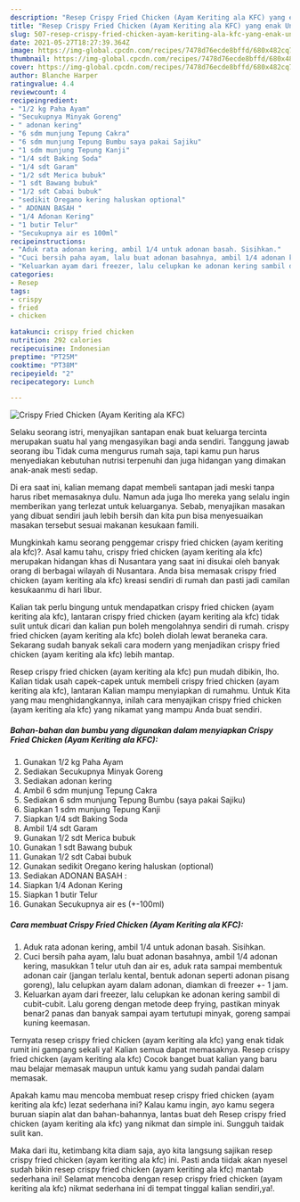 ```yaml
---
description: "Resep Crispy Fried Chicken (Ayam Keriting ala KFC) yang enak Untuk Jualan"
title: "Resep Crispy Fried Chicken (Ayam Keriting ala KFC) yang enak Untuk Jualan"
slug: 507-resep-crispy-fried-chicken-ayam-keriting-ala-kfc-yang-enak-untuk-jualan
date: 2021-05-27T18:27:39.364Z
image: https://img-global.cpcdn.com/recipes/7478d76ecde8bffd/680x482cq70/crispy-fried-chicken-ayam-keriting-ala-kfc-foto-resep-utama.jpg
thumbnail: https://img-global.cpcdn.com/recipes/7478d76ecde8bffd/680x482cq70/crispy-fried-chicken-ayam-keriting-ala-kfc-foto-resep-utama.jpg
cover: https://img-global.cpcdn.com/recipes/7478d76ecde8bffd/680x482cq70/crispy-fried-chicken-ayam-keriting-ala-kfc-foto-resep-utama.jpg
author: Blanche Harper
ratingvalue: 4.4
reviewcount: 4
recipeingredient:
- "1/2 kg Paha Ayam"
- "Secukupnya Minyak Goreng"
- " adonan kering"
- "6 sdm munjung Tepung Cakra"
- "6 sdm munjung Tepung Bumbu saya pakai Sajiku"
- "1 sdm munjung Tepung Kanji"
- "1/4 sdt Baking Soda"
- "1/4 sdt Garam"
- "1/2 sdt Merica bubuk"
- "1 sdt Bawang bubuk"
- "1/2 sdt Cabai bubuk"
- "sedikit Oregano kering haluskan optional"
- " ADONAN BASAH "
- "1/4 Adonan Kering"
- "1 butir Telur"
- "Secukupnya air es 100ml"
recipeinstructions:
- "Aduk rata adonan kering, ambil 1/4 untuk adonan basah. Sisihkan."
- "Cuci bersih paha ayam, lalu buat adonan basahnya, ambil 1/4 adonan kering, masukkan 1 telur utuh dan air es, aduk rata sampai membentuk adonan cair (jangan terlalu kental, bentuk adonan seperti adonan pisang goreng), lalu celupkan ayam dalam adonan, diamkan di freezer +- 1 jam."
- "Keluarkan ayam dari freezer, lalu celupkan ke adonan kering sambil di cubit-cubit. Lalu goreng dengan metode deep frying, pastikan minyak benar2 panas dan banyak sampai ayam tertutupi minyak, goreng sampai kuning keemasan."
categories:
- Resep
tags:
- crispy
- fried
- chicken

katakunci: crispy fried chicken 
nutrition: 292 calories
recipecuisine: Indonesian
preptime: "PT25M"
cooktime: "PT38M"
recipeyield: "2"
recipecategory: Lunch

---
```



![Crispy Fried Chicken (Ayam Keriting ala KFC)](https://img-global.cpcdn.com/recipes/7478d76ecde8bffd/680x482cq70/crispy-fried-chicken-ayam-keriting-ala-kfc-foto-resep-utama.jpg)

Selaku seorang istri, menyajikan santapan enak buat keluarga tercinta merupakan suatu hal yang mengasyikan bagi anda sendiri. Tanggung jawab seorang ibu Tidak cuma mengurus rumah saja, tapi kamu pun harus menyediakan kebutuhan nutrisi terpenuhi dan juga hidangan yang dimakan anak-anak mesti sedap.

Di era  saat ini, kalian memang dapat membeli santapan jadi meski tanpa harus ribet memasaknya dulu. Namun ada juga lho mereka yang selalu ingin memberikan yang terlezat untuk keluarganya. Sebab, menyajikan masakan yang dibuat sendiri jauh lebih bersih dan kita pun bisa menyesuaikan masakan tersebut sesuai makanan kesukaan famili. 



Mungkinkah kamu seorang penggemar crispy fried chicken (ayam keriting ala kfc)?. Asal kamu tahu, crispy fried chicken (ayam keriting ala kfc) merupakan hidangan khas di Nusantara yang saat ini disukai oleh banyak orang di berbagai wilayah di Nusantara. Anda bisa memasak crispy fried chicken (ayam keriting ala kfc) kreasi sendiri di rumah dan pasti jadi camilan kesukaanmu di hari libur.

Kalian tak perlu bingung untuk mendapatkan crispy fried chicken (ayam keriting ala kfc), lantaran crispy fried chicken (ayam keriting ala kfc) tidak sulit untuk dicari dan kalian pun boleh mengolahnya sendiri di rumah. crispy fried chicken (ayam keriting ala kfc) boleh diolah lewat beraneka cara. Sekarang sudah banyak sekali cara modern yang menjadikan crispy fried chicken (ayam keriting ala kfc) lebih mantap.

Resep crispy fried chicken (ayam keriting ala kfc) pun mudah dibikin, lho. Kalian tidak usah capek-capek untuk membeli crispy fried chicken (ayam keriting ala kfc), lantaran Kalian mampu menyiapkan di rumahmu. Untuk Kita yang mau menghidangkannya, inilah cara menyajikan crispy fried chicken (ayam keriting ala kfc) yang nikamat yang mampu Anda buat sendiri.

<!--inarticleads1-->

##### Bahan-bahan dan bumbu yang digunakan dalam menyiapkan Crispy Fried Chicken (Ayam Keriting ala KFC):

1. Gunakan 1/2 kg Paha Ayam
1. Sediakan Secukupnya Minyak Goreng
1. Sediakan  adonan kering
1. Ambil 6 sdm munjung Tepung Cakra
1. Sediakan 6 sdm munjung Tepung Bumbu (saya pakai Sajiku)
1. Siapkan 1 sdm munjung Tepung Kanji
1. Siapkan 1/4 sdt Baking Soda
1. Ambil 1/4 sdt Garam
1. Gunakan 1/2 sdt Merica bubuk
1. Gunakan 1 sdt Bawang bubuk
1. Gunakan 1/2 sdt Cabai bubuk
1. Gunakan sedikit Oregano kering haluskan (optional)
1. Sediakan  ADONAN BASAH :
1. Siapkan 1/4 Adonan Kering
1. Siapkan 1 butir Telur
1. Gunakan Secukupnya air es (+-100ml)




<!--inarticleads2-->

##### Cara membuat Crispy Fried Chicken (Ayam Keriting ala KFC):

1. Aduk rata adonan kering, ambil 1/4 untuk adonan basah. Sisihkan.
1. Cuci bersih paha ayam, lalu buat adonan basahnya, ambil 1/4 adonan kering, masukkan 1 telur utuh dan air es, aduk rata sampai membentuk adonan cair (jangan terlalu kental, bentuk adonan seperti adonan pisang goreng), lalu celupkan ayam dalam adonan, diamkan di freezer +- 1 jam.
1. Keluarkan ayam dari freezer, lalu celupkan ke adonan kering sambil di cubit-cubit. Lalu goreng dengan metode deep frying, pastikan minyak benar2 panas dan banyak sampai ayam tertutupi minyak, goreng sampai kuning keemasan.




Ternyata resep crispy fried chicken (ayam keriting ala kfc) yang enak tidak rumit ini gampang sekali ya! Kalian semua dapat memasaknya. Resep crispy fried chicken (ayam keriting ala kfc) Cocok banget buat kalian yang baru mau belajar memasak maupun untuk kamu yang sudah pandai dalam memasak.

Apakah kamu mau mencoba membuat resep crispy fried chicken (ayam keriting ala kfc) lezat sederhana ini? Kalau kamu ingin, ayo kamu segera buruan siapin alat dan bahan-bahannya, lantas buat deh Resep crispy fried chicken (ayam keriting ala kfc) yang nikmat dan simple ini. Sungguh taidak sulit kan. 

Maka dari itu, ketimbang kita diam saja, ayo kita langsung sajikan resep crispy fried chicken (ayam keriting ala kfc) ini. Pasti anda tiidak akan nyesel sudah bikin resep crispy fried chicken (ayam keriting ala kfc) mantab sederhana ini! Selamat mencoba dengan resep crispy fried chicken (ayam keriting ala kfc) nikmat sederhana ini di tempat tinggal kalian sendiri,ya!.

